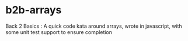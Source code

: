 # b2b-arrays

Back 2 Basics : A quick code kata around arrays, wrote in javascript, with some unit test support to ensure completion